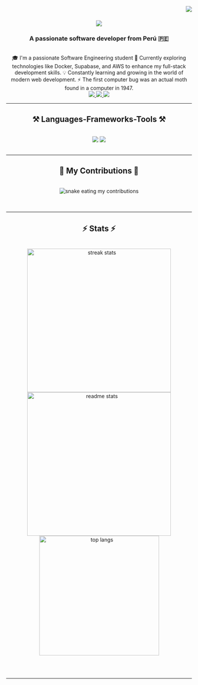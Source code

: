 <img align="right" src="https://visitor-badge.laobi.icu/badge?page_id=salesp07.salesp07" /> 
<h1 align="center">
  <img src="https://readme-typing-svg.herokuapp.com/?font=Righteous&size=35&center=true&vCenter=true&width=500&height=70&duration=4000&lines=Hi+There!+👋;+I'm+Mattias+Cabada!;" />
</h1> 

<h3 align="center">A passionate software developer from Perú 🇵🇪</h3> 
<br/>

<div align="center">
  🎓 I'm a passionate Software Engineering student 
  🚀 Currently exploring technologies like Docker, Supabase, and AWS to enhance my full-stack development skills.  
  💡 Constantly learning and growing in the world of modern web development.  
  ⚡ The first computer bug was an actual moth found in a computer in 1947.
</div>

<div align="center">
  <a href="mailto:mattias.fernando14@.com">
    <img src="https://img.shields.io/badge/Gmail-333333?style=for-the-badge&logo=gmail&logoColor=red" />
  </a>
  <a href="https://linkedin.com/in/Mattias-Cabada-Velasco" target="_blank">
    <img src="https://img.shields.io/badge/LinkedIn-0077B5?style=for-the-badge&logo=linkedin&logoColor=white" />
  </a>
  <a href="https://mattferx.github.io" target="_blank">
    <img src="https://img.shields.io/badge/Portfolio-FF5722?style=for-the-badge&logo=todoist&logoColor=white" />
  </a>
</div>

<hr/>

<h2 align="center">⚒️ Languages-Frameworks-Tools ⚒️</h2>
<br/>

<div align="center">
  <img src="https://skillicons.dev/icons?i=react,bootstrap,html,css,vscode,github,figma,tailwind,git" />
  <img src="https://skillicons.dev/icons?i=python,java,mysql,laravel" />
</div>

<br/>
<hr/>

<div align="center">
  <h2>🐍 My Contributions 🐍</h2>
  <br>
  <img alt="snake eating my contributions" src="https://raw.githubusercontent.com/mattferx/mattferx/output/github-contribution-grid-snake.svg" />
  <br/><br/><br/>
</div>

<hr/>

<h2 align="center">⚡ Stats ⚡</h2>
<br>

<div align=center>
  <img width=390 src="https://github-readme-streak-stats-mattferx.vercel.app/?user=mattferx&count_private=true&theme=react&border_radius=10" alt="streak stats"/>
  <img width=390 src="https://github-readme-stats-mattferx.vercel.app/api?username=mattferx&count_private=true&show_icons=true&theme=react&rank_icon=github&border_radius=10" alt="readme stats" />
  <br/>
  <img width=325 align="center" src="https://github-readme-stats-mattferx.vercel.app/api/top-langs/?username=mattferx&hide=HTML&langs_count=8&layout=compact&theme=react&border_radius=10&size_weight=0.5&count_weight=0.5&exclude_repo=github-readme-stats" alt="top langs" />
</div>

<br/><br/>
<hr/>
<br/>
<br/>


